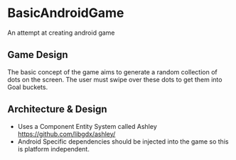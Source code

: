 # BasicAndroidGame
An attempt at creating android game

## Game Design
The basic concept of the game aims to generate a random collection of dots on the screen.
The user must swipe over these dots to get them into Goal buckets.

## Architecture & Design
* Uses a Component Entity System called Ashley
https://github.com/libgdx/ashley/
* Android Specific dependencies should be injected into the game so this is platform independent.
